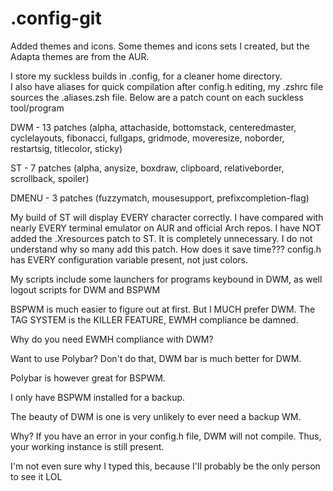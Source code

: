 # .config-git
Added themes and icons.  Some themes and icons sets I created, but the Adapta themes are from the AUR.

I store my suckless builds in .config, for a cleaner home directory.  
I also have aliases for quick compilation after config.h editing, my .zshrc file sources the .aliases.zsh file.
Below are a patch count on each suckless tool/program

DWM - 13 patches (alpha, attachaside, bottomstack, centeredmaster, cyclelayouts, fibonacci, fullgaps, gridmode, moveresize, 
noborder, restartsig, titlecolor, sticky)

ST - 7 patches (alpha, anysize, boxdraw, clipboard, relativeborder, scrollback, spoiler)

DMENU - 3 patches (fuzzymatch, mousesupport, prefixcompletion-flag)

My build of ST will display EVERY character correctly.  I have compared with nearly EVERY terminal emulator on AUR and official
Arch repos.  I have NOT added the .Xresources patch to ST. It is completely unnecessary.
I do not understand why so many add this patch.
How does it save time???  config.h has EVERY configuration variable present, not just colors.

My scripts include some launchers for programs keybound in DWM,
as well logout scripts for DWM and BSPWM

BSPWM is much easier to figure out at first.  But I MUCH prefer DWM.
The TAG SYSTEM is the KILLER FEATURE, EWMH compliance be damned.

Why do you need EWMH compliance with DWM?

Want to use Polybar?  Don't do that, DWM bar is much better for DWM.

Polybar is however great for BSPWM.

I only have BSPWM installed for a backup.

The beauty of DWM is one is very unlikely to ever need a backup WM.

Why?  If you have an error in your config.h file, DWM will not compile.  Thus, your working instance is still present.

I'm not even sure why I typed this, because I'll probably be the only person to see it LOL
